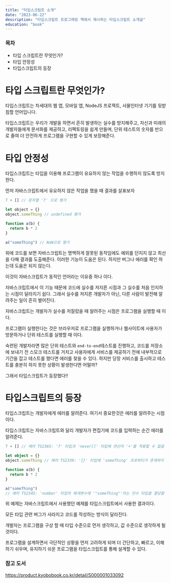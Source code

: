 ```yaml
---
title: "타입스크립트 소개"
date: "2023-06-22"
description: "타입스크립트 프로그래밍 책에서 제시하는 타입스크립트 소개글"
education: "book"
---
```


### 목차

- 타입 스크립트란 무엇인가?
- 타입 안정성
- 타입스크립트의 등장

# 타입 스크립트란 무엇인가?

타입스크립트는 차세대의 웹 앱, 모바일 앱, NodeJS 프로젝트, 사물인터넷 기기를 뒷받침할 언어입니다.

타입스크립트는 우리가 개발을 하면서 흔히 발생하는 실수를 방지해주고, 자신과 미래의 개발자들에게 문서화를 제공하고, 리펙토링을 쉽게 만들며, 단위 테스트의 숫자를 반으로 줄여 더 안전하게 프로그램을 구현할 수 있게 보장해준다.

# 타입 안정성

타입스크립트는 타입을 이용해 프로그램이 유요하지 않는 작업을 수행하지 않도록 방지한다.

먼저 자바스크립트에서 유요하지 않은 작업을 했을 때 결과를 살표보자

```js
7 + [] // 문자열 '7' 으로 평가

let object = {}
object.someThing // undefined 평가

function a(b) {
  return b * 2
}

a("someThing") // NaN으로 평가
```

위에 코드를 보면 자바스크립트는 명백하게 잘못된 동작임에도 예외를 던지지 않고 최선을 다해 결과를 도출해준다. 이러한 기능이 도움은 된다. 하지만 버그나 에러를 확인 하는데 도움은 되지 않는다.

이것이 자바스크립트가 동적인 언어라는 이유중 하나 이다.

자바스크립트에서 이 기능 때문에 코드에 실수를 저지른 시점과 그 실수를 처음 인지하는 시점이 달라지기 쉽다. 그래서 실수를 저지른 개발자가 아닌, 다른 사람이 발전해 알려주는 일이 흔히 벌어진다.

자바스크립트는 개발자가 실수를 저질렀을 때 알려주는 시점은 프로그램을 실행할 때 이다.

프로그램이 실행한다는 것은 브라우저로 프로그램을 실행하거나 웹사이트에 사용자가 방문하거나 단위 테스트를 실행할 때 이다.

숙련된 개발자라면 많은 단위 테스트와 `end-to-end`테스트를 진행하고, 코드를 저장소에 보내기 전 스모크 테스트를 거치고 사용자에게 서비스를 제공하기 전에 내부적으로 기간을 잡고 테스트를 했다면 에러를 찾을 수 있다. 하지만 당장 서비스를 출시하고 테스트를 충분히 하지 못한 상황이 발생한다면 어떨까?

그래서 타입스크립트가 등장했다!!

# 타입스크립트의 등장

타입스크립트는 개발자에게 에러를 알려준다. 여기서 중요한것은 에러를 알려주는 시점이다.

타입스크립트는 자바스크립트와 달리 개발자가 편집기에 코드를 입력하는 순간 에러를 알려준다.

```ts
7 + [] // 에러 TS2365: '7' 타입과 'never[]' 타입에 연산자 '+'를 적용할 수 없음

let object = {}
object.someThing // 에러 TS2339: '{}' 타입에 'someThing' 프로퍼티가 존재하지 않음

function a(b) {
  return b * 2
}

a("someThing")
// 에러 TS2345: 'number' 타입의 매개변수에 '"someThing"'라는 인수 타입을 할당할 수 없음
```

위 예제는 자바스크립트에서 사용했던 예제를 타입스크립트에서 사용한 결과이다.

모든 타입 관련 버그가 사라지고 코드를 작성하는 방식이 달라진다.

개발자는 프로그램을 구상 할 때 타입 수준으로 먼저 생각하고, 값 수준으로 생각하게 될 것이다.

프로그램을 설계하면서 극단적인 상황을 먼저 고려하게 되며 더 간단하고, 빠르고, 이해하기 쉬우며, 유지하기 쉬운 프로그램을 타입스크립트를 통해 설계할 수 있다.

### 참고 도서

https://product.kyobobook.co.kr/detail/S000001033092
